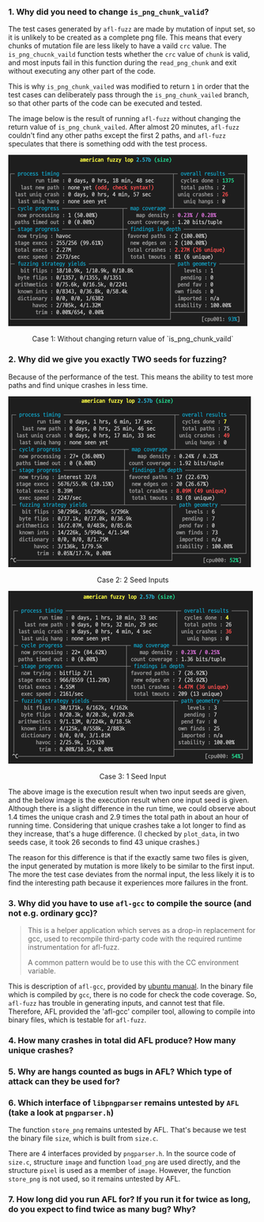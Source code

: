 ### 1. Why did you need to change `is_png_chunk_valid`?

The test cases generated by `afl-fuzz` are made by mutation of input set, so it is unlikely to be created as a complete png file. This means that every chunks of mutation file are less likely to have a vaild `crc` value. The `is_png_chucnk_vaild` function tests whether the `crc` value of `chunk` is valid, and most inputs fail in this function during the `read_png_chunk` and exit without executing any other part of the code.

This is why `is_png_chunk_vailed` was modified to return `1` in order that the test cases can deliberately pass through the `is_png_chunk_vailed` branch, so that other parts of the code can be executed and tested.

The image below is the result of running `afl-fuzz` without changing the return value of `is_png_chunk_vailed`. After  almost 20 minutes, `afl-fuzz` couldn't find any other paths except the first 2 paths, and `afl-fuzz` speculates that there is something odd with the test process.

<img src="./imgs/1_vaild_chunk.png" alt="1_vaild_chunk" style="zoom:50%;" />

<p style="text-align: center;" >Case 1: Without changing return value of `is_png_chunk_vaild`</p>



### 2. Why did we give you exactly TWO seeds for fuzzing?

Because of the performance of the test. This means the ability to test more paths and find unique crashes in less time.

<img src="./imgs/seed_2.png" alt="seed_2" style="zoom:50%;" />

<p style="text-align: center;" >Case 2: 2 Seed Inputs</p>

<img src="./imgs/seed_1.png" alt="seed_1" style="zoom:50%;" />

<p style="text-align: center;" >Case 3: 1 Seed Input</p>

The above image is the execution result when two input seeds are given, and the below image is the execution result when one input seed is given. Although there is a slight difference in the run time, we could observe about 1.4 times the unique crash and 2.9 times the total path in about an hour of running time. Considering that unique crashes take a lot longer to find as they increase, that's a huge difference. (I checked by `plot_data`, in two seeds case, it took 26 seconds to find 43 unique crashes.)

The reason for this difference is that if the exactly same two files is given, the input generated by mutation is more likely to be similar to the first input. The more the test case deviates from the normal input, the less likely it is to find the interesting path because it experiences more failures in the front.



### 3. Why did you have to use `afl-gcc` to compile the source (and not e.g. ordinary gcc)?

>This  is  a  helper  application  which  serves  as a drop-in replacement for gcc, used to recompile third-party code with the required runtime instrumentation for afl-fuzz.
>
>A common pattern would be to use this with the CC environment variable.

This is description of `afl-gcc`, provided by [ubuntu manual](http://manpages.ubuntu.com/manpages/bionic/man1/afl-gcc.1.html). In the binary file which is compiled by `gcc`, there is no code for check the code coverage. So, `afl-fuzz` has trouble in generating inputs, and cannot test that file. Therefore, AFL provided the 'afl-gcc' compiler tool, allowing to compile into binary files, which is testable for `afl-fuzz`.



### 4. How many crashes in total did AFL produce? How many unique crashes?





### 5. Why are hangs counted as bugs in AFL? Which type of attack can they be used for?





### 6. Which interface of `libpngparser` remains untested by `AFL` (take a look at `pngparser.h`)

The function `store_png` remains untested by AFL. That's because we test the binary file `size`, which is built from `size.c`.

There are 4 interfaces provided by `pngparser.h`. In the source code of `size.c`, structure `image` and function `load_png` are used directly, and the structure `pixel` is used as a member of `image`. However, the function `store_png` is not used, so it remains untested by AFL.



### 7. How long did you run AFL for? If you run it for twice as long, do you expect to find twice as many bug? Why?





